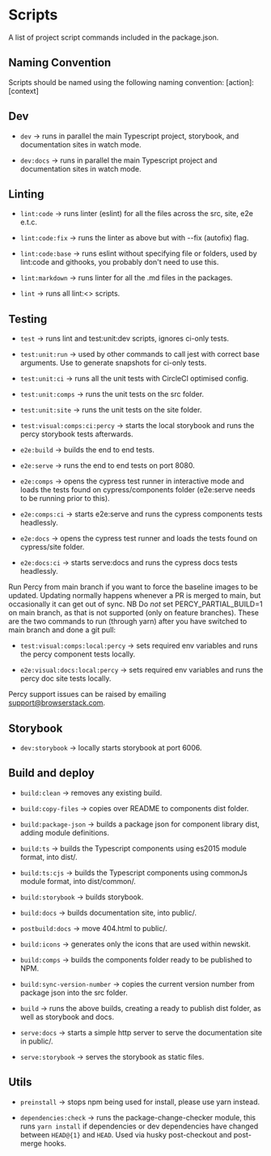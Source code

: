 # Scripts

A list of project script commands included in the package.json.

## Naming Convention

Scripts should be named using the following naming convention:
[action]:[context]

## Dev

* `dev` -> runs in parallel the main Typescript project, storybook, and documentation sites in watch mode.

* `dev:docs` -> runs in parallel the main Typescript project and documentation sites in watch mode.

## Linting

* `lint:code` -> runs linter (eslint) for all the files across the src, site, e2e e.t.c.

* `lint:code:fix` -> runs the linter as above but with --fix (autofix) flag.

* `lint:code:base` -> runs eslint without specifying file or folders, used by lint:code and githooks, you probably don't need to use this.

* `lint:markdown` -> runs linter for all the .md files in the packages.

* `lint` -> runs all lint:<> scripts.

## Testing

* `test` -> runs lint and test:unit:dev scripts, ignores ci-only tests.

* `test:unit:run` -> used by other commands to call jest with correct base arguments. Use to generate snapshots for ci-only tests.

* `test:unit:ci` -> runs all the unit tests with CircleCI optimised config.

* `test:unit:comps` -> runs the unit tests on the src folder.

* `test:unit:site` -> runs the unit tests on the site folder.

* `test:visual:comps:ci:percy` -> starts the local storybook and runs the percy storybook tests afterwards.

* `e2e:build` -> builds the end to end tests.

* `e2e:serve` -> runs the end to end tests on port 8080.

* `e2e:comps` -> opens the cypress test runner in interactive mode and loads the tests found on cypress/components folder (e2e:serve needs to be running prior to this).

* `e2e:comps:ci` -> starts e2e:serve and runs the cypress components tests headlessly.

* `e2e:docs` -> opens the cypress test runner and loads the tests found on cypress/site folder.

* `e2e:docs:ci` -> starts serve:docs and runs the cypress docs tests headlessly.

Run Percy from main branch if you want to force the baseline images to be updated. Updating normally happens whenever a PR is merged to main, but occasionally it can get out of sync. NB Do *not* set PERCY_PARTIAL_BUILD=1 on main branch, as that is not supported (only on feature branches). These are the two commands to run (through yarn) after you have switched to main branch and done a git pull:

* `test:visual:comps:local:percy` -> sets required env variables and runs the percy component tests locally.

* `e2e:visual:docs:local:percy` -> sets required env variables and runs the percy doc site tests locally.

Percy support issues can be raised by emailing support@browserstack.com.

## Storybook

* `dev:storybook` -> locally starts storybook at port 6006.

## Build and deploy

* `build:clean` -> removes any existing build.

* `build:copy-files` -> copies over README to components dist folder.

* `build:package-json` -> builds a package json for component library dist, adding module definitions.

* `build:ts` -> builds the Typescript components using es2015 module format, into dist/.

* `build:ts:cjs` -> builds the Typescript components using commonJs module format, into dist/common/.

* `build:storybook` -> builds storybook.

* `build:docs` -> builds documentation site, into public/.

* `postbuild:docs` -> move 404.html to public/.

* `build:icons` -> generates only the icons that are used within newskit.

* `build:comps` -> builds the components folder ready to be published to NPM.

* `build:sync-version-number` -> copies the current version number from package json into the src folder.

* `build` -> runs the above builds, creating a ready to publish dist folder, as well as storybook and docs.

* `serve:docs` -> starts a simple http server to serve the documentation site in public/.

* `serve:storybook` -> serves the storybook as static files.

## Utils

* `preinstall` -> stops npm being used for install, please use yarn instead.

* `dependencies:check` -> runs the package-change-checker module, this runs `yarn install` if dependencies or dev dependencies have changed between `HEAD@{1}` and `HEAD`. Used via husky post-checkout and post-merge hooks.
